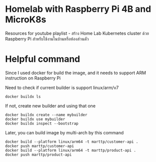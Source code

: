# Homelab with Raspberry Pi 4B and MicroK8s
Resources for youtube playlist - สร้าง Home Lab Kubernetes cluster ด้วย Raspberry Pi สำหรับใช้งานในบ้านหรือห้องส่วนตัว

# Helpful command

Since I used docker for build the image, and it needs to support ARM instruction on Raspberry Pi

Need to check if current builder is support linux/arm/v7
```shell
docker buildx ls
```

If not, create new builder and using that one
```shell
docker buildx create --name mybuilder
docker buildx use mybuilder
docker buildx inspect --bootstrap
```

Later, you can build image by multi-arch by this command
```shell
docker build --platform linux/arm64 -t marttp/customer-api .
docker push marttp/customer-api
docker build --platform linux/arm64 -t marttp/product-api .
docker push marttp/product-api
```